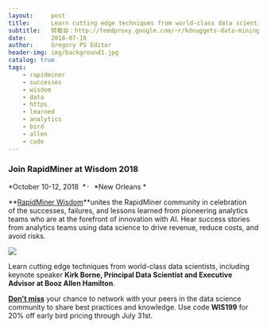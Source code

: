 ```yaml
---
layout:     post
title:      Learn cutting edge techniques from world-class data scientists – RapidMiner Wisdom
subtitle:   转载自：http://feedproxy.google.com/~r/kdnuggets-data-mining-analytics/~3/CqLF4RW7qkc/rapidminer-wisdom-data-science.html
date:       2018-07-16
author:     Gregory PS Editor
header-img: img/background1.jpg
catalog: true
tags:
    - rapidminer
    - successes
    - wisdom
    - data
    - https
    - learned
    - analytics
    - bird
    - allen
    - code
---
```


### Join RapidMiner at Wisdom 2018

*October 10-12, 2018  *᛫  *New Orleans *

**[RapidMiner Wisdom](http://rapidminer.com/wisdom?registrants.source=KD)**unites the RapidMiner community in celebration of the successes, failures, and lessons learned from pioneering analytics teams who are at the forefront of innovation with AI. Hear success stories from analytics teams using data science to drive revenue, reduce costs, and avoid risks.

![](https://www.kdnuggets.com/em/2018/kirk-borne-300.jpg)


Learn cutting edge techniques from world-class data scientists, including keynote speaker **Kirk Borne, Principal Data Scientist and Executive Advisor at Booz Allen Hamilton**. 

**[Don't miss](https://rapidminer.ticketspice.com/rapidminer-wisdom-2018?registrants.source=KDEM)** your chance to network with your peers in the data science community to share best practices and knowledge. Use code **WIS199** for 20% off early bird pricing through July 31st.  
